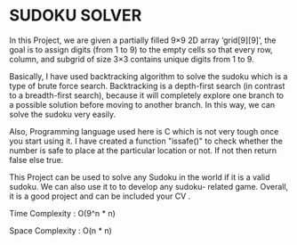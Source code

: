 # SUDOKU SOLVER 

In this Project, we are given a partially filled 9×9 2D array ‘grid[9][9]’, the goal is to assign digits (from 1 to 9) to the empty cells so that every row, column, and subgrid of size 3×3 contains unique digits from 1 to 9. 

Basically, I have used backtracking algorithm to solve the sudoku which is a type of brute force search. Backtracking is a depth-first search (in contrast to a breadth-first search), because it will completely explore one branch to a possible solution before moving to another branch. In this way, we can solve the sudoku very easily.

Also, Programming language used here is C which is not very tough once you start using it. I have created a function "issafe()" to check whether the number is safe to place at the particular location or not. If not then return false else true.

This Project can be used to solve any Sudoku in the world if it is a valid sudoku. We can also use it to to develop any sudoku- related game. Overall, it is a good project and can be included your CV .

Time Complexity : O(9^n * n)

Space Complexity : O(n * n)



